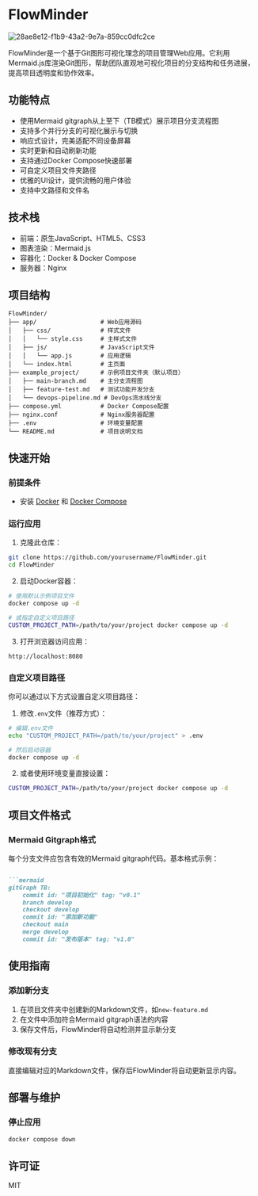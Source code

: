 # FlowMinder

![28ae8e12-f1b9-43a2-9e7a-859cc0dfc2ce](https://github.com/user-attachments/assets/0a7585f4-57f2-4673-8b9f-a30bdbc3a190)

FlowMinder是一个基于Git图形可视化理念的项目管理Web应用。它利用Mermaid.js库渲染Git图形，帮助团队直观地可视化项目的分支结构和任务进展，提高项目透明度和协作效率。

## 功能特点

- 使用Mermaid gitgraph从上至下（TB模式）展示项目分支流程图
- 支持多个并行分支的可视化展示与切换
- 响应式设计，完美适配不同设备屏幕
- 实时更新和自动刷新功能
- 支持通过Docker Compose快速部署
- 可自定义项目文件夹路径
- 优雅的UI设计，提供流畅的用户体验
- 支持中文路径和文件名

## 技术栈

- 前端：原生JavaScript、HTML5、CSS3
- 图表渲染：Mermaid.js
- 容器化：Docker & Docker Compose
- 服务器：Nginx

## 项目结构

```
FlowMinder/
├── app/                  # Web应用源码
│   ├── css/              # 样式文件
│   │   └── style.css     # 主样式文件
│   ├── js/               # JavaScript文件
│   │   └── app.js        # 应用逻辑
│   └── index.html        # 主页面
├── example_project/      # 示例项目文件夹（默认项目）
│   ├── main-branch.md    # 主分支流程图
│   ├── feature-test.md   # 测试功能开发分支
│   └── devops-pipeline.md # DevOps流水线分支
├── compose.yml           # Docker Compose配置
├── nginx.conf            # Nginx服务器配置
├── .env                  # 环境变量配置
└── README.md             # 项目说明文档
```

## 快速开始

### 前提条件

- 安装 [Docker](https://www.docker.com/get-started) 和 [Docker Compose](https://docs.docker.com/compose/install/)

### 运行应用

1. 克隆此仓库：

```bash
git clone https://github.com/yourusername/FlowMinder.git
cd FlowMinder
```

2. 启动Docker容器：

```bash
# 使用默认示例项目文件
docker compose up -d

# 或指定自定义项目路径
CUSTOM_PROJECT_PATH=/path/to/your/project docker compose up -d
```

3. 打开浏览器访问应用：

```
http://localhost:8080
```

### 自定义项目路径

你可以通过以下方式设置自定义项目路径：

1. 修改`.env`文件（推荐方式）：

```bash
# 编辑.env文件
echo "CUSTOM_PROJECT_PATH=/path/to/your/project" > .env

# 然后启动容器
docker compose up -d
```

2. 或者使用环境变量直接设置：

```bash
CUSTOM_PROJECT_PATH=/path/to/your/project docker compose up -d
```

## 项目文件格式

### Mermaid Gitgraph格式

每个分支文件应包含有效的Mermaid gitgraph代码。基本格式示例：

```markdown

```mermaid
gitGraph TB:
    commit id: "项目初始化" tag: "v0.1"
    branch develop
    checkout develop
    commit id: "添加新功能"
    checkout main
    merge develop
    commit id: "发布版本" tag: "v1.0"
```


## 使用指南

### 添加新分支

1. 在项目文件夹中创建新的Markdown文件，如`new-feature.md`
2. 在文件中添加符合Mermaid gitgraph语法的内容
3. 保存文件后，FlowMinder将自动检测并显示新分支

### 修改现有分支

直接编辑对应的Markdown文件，保存后FlowMinder将自动更新显示内容。

## 部署与维护

### 停止应用

```bash
docker compose down
```

## 许可证

MIT 

